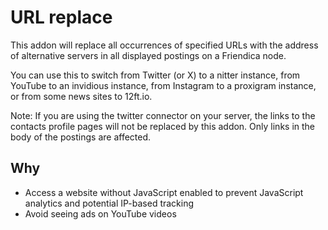 # URL replace

This addon will replace all occurrences of specified URLs with the address of
alternative servers in all displayed postings on a Friendica node.

You can use this to switch from Twitter (or X) to a nitter instance, from
YouTube to an invidious instance, from Instagram to a proxigram instance,
or from some news sites to 12ft.io.

Note: If you are using the twitter connector on your server, the links to the
contacts profile pages will not be replaced by this addon. Only links in the
body of the postings are affected.

## Why

- Access a website without JavaScript enabled to prevent JavaScript analytics
  and potential IP-based tracking
- Avoid seeing ads on YouTube videos
